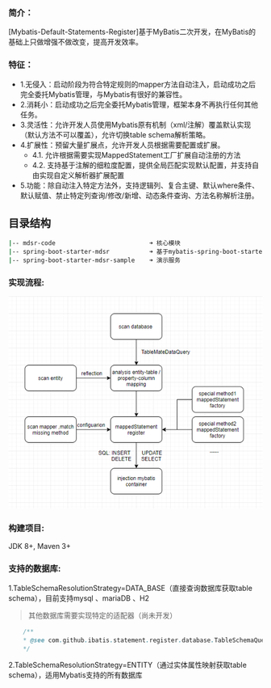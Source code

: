 ### 简介：
[Mybatis-Default-Statements-Register]基于MyBatis二次开发，在MyBatis的基础上只做增强不做改变，提高开发效率。

### 特征：
-   1.无侵入：启动阶段为符合特定规则的mapper方法自动注入，启动成功之后完全委托Mybatis管理，与Mybatis有很好的兼容性。
-   2.消耗小：启动成功之后完全委托Mybatis管理，框架本身不再执行任何其他任务。
-   3.灵活性：允许开发人员使用Mybatis原有机制（xml/注解）覆盖默认实现（默认方法不可以覆盖），允许切换table schema解析策略。
-   4.扩展性：预留大量扩展点，允许开发人员根据需要配置或扩展。
    -   4.1. 允许根据需要实现MappedStatement工厂扩展自动注册的方法 
    -   4.2. 支持基于注解的细粒度配置，提供全局匹配实现默认配置，并支持自由实现自定义解析器扩展配置
-   5.功能：除自动注入特定方法外，支持逻辑列、复合主键、默认where条件、默认赋值、禁止特定列查询/修改/新增、动态条件查询、方法名称解析注册。

## 目录结构

```bash
|-- mdsr-code                          ➜ 核心模块
|-- spring-boot-starter-mdsr           ➜ 基于mybatis-spring-boot-starter组装可运行的[mdsr-core]
|-- spring-boot-starter-mdsr-sample    ➜ 演示服务
```
  
### 实现流程:
<p align="center">
  <a>
   <img alt="Framework" src="Framework.jpg">
  </a>
</p>  

### 构建项目:
JDK 8+, Maven 3+ 

### 支持的数据库:
1.TableSchemaResolutionStrategy=DATA_BASE（直接查询数据库获取table schema），目前支持mysql 、mariaDB 、H2
> 其他数据库需要实现特定的适配器（尚未开发）
```java
    /**
    * @see com.github.ibatis.statement.register.database.TableSchemaQuery
    */
```
2.TableSchemaResolutionStrategy=ENTITY（通过实体属性映射获取table schema），适用Mybatis支持的所有数据库
